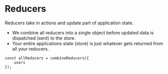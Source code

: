 # Reducers

Reducers take in actions and update part of application state.

- We combine all reducers into a single object before updated data is dispatched (sent) to the store.
- Your entire applications state (store) is just whatever gets returned from all your reducers.

```
const allReducers = combineReducers({
    users
});
```
